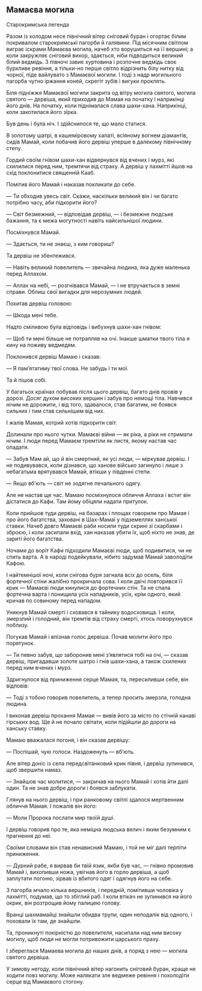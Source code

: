 ## Мамаєва могила

Старокримська легенда

Разом із холодом несе північний вітер сніговий буран і огортає білим покривалом старокримські пагорби й галявини. Під місячним світлом виграє іскрами Мамаєва могила, начеб хто ворушиться на її вершині; а коли закружляє сніговий вихор, здається, ніби підводиться великий білий ведмідь. З півночі завиє хуртовина і розпочне ведмідь своє бурхливе ревіння, а тільки-но перше світло відрізнить білу нитку від чорної, піде вайлувато з Мамаєвої могили. І тоді з надр могильного пагорба чутно іржання коней, скрегіт зубів і вигуки проклять.

Біля підніжжя Мамаєвої могили закрита од вітру могила святого, могила святого — дервіша, який приходив до Мамая на початку і наприкінці його днів. На початку, коли піднімалася слава шахи-хана. Наприкінці, коли закотилася його зірка.

Був день і була ніч. І здійснилося те, що мало статися.

В золотому шатрі, в кашеміровому халаті, всіяному вогнем діамантів, сидів Мамай, коли побачив його дервіш уперше в далекому північному степу.

Гордий своїм гнівом шахи-хан відвернувся від вчених і мурз, які схилилися перед ним, тремтячи від страху. А дервіш у лахмітті йшов на схід поклонитися священній Кааб.

Помітив його Мамай і наказав покликати до себе.

— Ти обходив увесь світ. Скажи, наскільки великий він і чи багато потрібно часу, аби підкорити його?

— Світ безмежний, — відповідав дервіш, — і безмежне людське бажання, та є межа могутності навіть найсильнішої людини.

Посміхнувся Мамай.

— Здається, ти не знаєш, з ким говориш?

Та дервіш не збентежився.

— Навіть великий повелитель — звичайна людина, яка дуже маленька перед Аллахом.

— Аллах на небі, — розгнівався Мамай, — і не втручається в земні справи. Облиш свої вигадки для нерозумних людей.

Похитав дервіш головою:

— Шкода мені тебе.

Надто сміливою була відповідь і вибухнув шахи-хан гнівом:

— Щоб ти мені більше не потрапляв на очі. Інакше шматки твого тіла я кину на поживу ведмедям.

Поклонився дервіш Мамаю і сказав:

— Я пам’ятатиму твої слова. Не забудь і ти мої.

Та й пішов собі.

У багатьох країнах побував після цього дервіш, багато днів провів у дорозі. Досяг духом високих вершин і забув про немощі тіла. Навчився нічим не дорожити, і від того, здавалося, став багатим, не боявся сильних і тим став сильнішим від них.

І жалів Мамая, котрий хотів підкорити світ.

Долинали про нього чутки. Мамаєві війни — як ріка, а ріки не стримати нічим. І люди перед Мамаєм тремтіли як листя, якому настав час опадати.

— Забув Мам ай, що й він смертний, як усі люди, — міркував дервіш. І не подивувався, коли дізнався, що ханове військо загинуло і лише з небагатьма врятувався Мамай, втікши у південні степи.

— Якщо вб’ють — світ не зодягне печального одягу.

Але не настав ще час. Мамаю посміхнулося обличчя Аллаха і встиг він дістатися до Кафи. Там йому обіцяли надати притулок.

Коли прийшов туди дервіш, на базарах і площах говорили про Мамая і про його багатства, заховані в Шах-Мамаї у підземеллях ханської ставки. Начеб довго Мамаєві раби носили туди скрині зі скарбами і зброєю, і коли засипали вхід, хан наказав убити їх, щоб ніхто не знав, де зариті його багатства.

Ночами до воріт Кафи підходили Мамаєві люди, щоб подивитися, чи не спить варта. А в народі подейкували, нібито задумав Мамай заволодіти Кафою.

І найтемнішої ночі, коли снігова буря загнала всіх до осель, біля фортечної стіни жалібно прокричала сова. І коли двічі повторився її крик — Мамаєві люди кинулися до фортечних стін. Та не спала фортечна варта і понищила усіх нападників, усіх, крім одного, який кричав по совиному перед нападом.

Уникнув Мамай смерті і сховався в тайнику водосховища. І коли, змерзлий і голодний, він тремтів від страху смерті, хтось поворухнувся поблизу.

Погукав Мамай і впізнав голос дервіша. Почав молити його про порятунок.

— Ти певно забув, що заборонив мені з’являтися тобі на очі, — сказав дервіш, пригадавши золоте шатро і гнів шахи-хана, а також схилених перед ним вчених і мурз.

Здригнулося від приниження серце Мамая, та, пересиливши себе, він відповів:

— Тоді з тобою говорив повелитель, а тепер просить змерзла, голодна людина.

І виконав дервіш прохання Мамая — вивів його за місто по стічній канаві гірських вод. Ще й не почало світати, коли підійшли до дороги на ханську ставку.

Мамаю вважалася погоня, і він сказав дервішу:

— Поспішай, чую голоси. Наздоженуть — вб’ють.

Але вітер доніс із села передсвітанковий крик півня, і дервіш зупинився, щоб звершити намаз.

— Знайшов час молитися, — закричав на нього Мамай і хотів йти далі один. Та не знав добре дороги і боявся заблукати.

Глянув на нього дервіш, і при ранковому світлі здалося мертвенним обличчя Мамая. І пожалів він його:

— Моли Пророка послати мир твоїй душі.

І дервіш говорив про те, яка неміцна людська велич і яким безумним є прагнення до неї.

Своїми словами він став ненависний Мамаю, і той не міг далі терпіти приниження.

— Дурний рабе, я вирвав би твій язик, якби був час, — гнівно промовив Мамай і, вихопивши ножа, увігнав його в горло дервіша, а щоб заплутати погоню, зірвав із вбитого одяг і одягнув його на себе.

З пагорба мчало кілька вершників, і передній, помітивши чоловіка у лахмітті, подумав, що то збіглий раб. І коли втікач не зупинився на його окрик, він розтрощив йому палицею голову.

Вранці шахмамайці знайшли обидва трупи, один неподалік від одного, і поховали їх там, де знайшли.

Та, проникнуті покірністю до повелителя, насипали над ним високу могилу, щоб люди не могли потривожити царського праху.

І збереглася Мамаева могила до наших днів, а поряд з нею — могила святого дервіша.

У зимову негоду, коли північний вітер нагонить сніговий буран, краще не ходити повз могилу. Може налякати зле ведмеже ревіння і похолодіти серце від Мамаєвого стогону.
